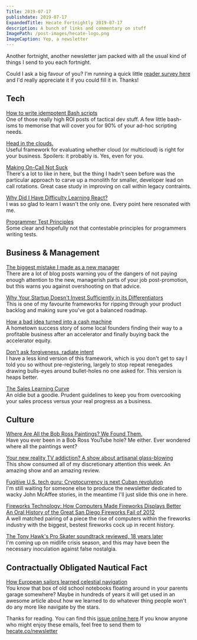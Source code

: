```yaml
---
Title: 2019-07-17
publishdate: 2019-07-17
ExpandedTitle: Hecate Fortnightly 2019-07-17
description: A bunch of links and commentary on stuff
ImagePath: /post-images/hecate-logo.png
ImageCaption: Yep, a newsletter
---
```

Another fortnight, another newsletter jam packed with all the usual kind of things I send to you each fortnight.

Could I ask a big favour of you? I'm running a quick little [reader survey here](https://forms.gle/ZXcZTAWAuD5rcJvt7) and I'd really appreciate it if you could fill it in. Thanks!

## Tech

[How to write idempotent Bash scripts](https://arslan.io/2019/07/03/how-to-write-idempotent-bash-scripts/)<br>
One of those really high ROI posts of tactical dev stuff. A few little bash-isms to memorise that will cover you for 90% of your ad-hoc scripting needs.

[Head in the clouds.](https://lethain.com/head-in-the-clouds/)<br>
Useful framework for evaluating whether cloud (or multicloud) is right for your business. Spoilers: it probably is. Yes, even for you.

[Making On-Call Not Suck](https://dev.to/molly_struve/making-on-call-not-suck-490)<br>
There's a lot to like in here, but the thing I hadn't seen before was the particular approach to carve up a monolith for smaller, developer lead on call rotations. Great case study in improving on call within legacy contraints.

[Why Did I Have Difficulty Learning React?](https://snook.ca/archives/javascript/difficulty-with-react)<br>
I was so glad to learn I wasn't the only one. Every point here resonated with me.

[Programmer Test Principles](https://medium.com/@kentbeck_7670/programmer-test-principles-d01c064d7934)<br>
Some clear and hopefully not that contestable principles for programmers writing tests.

## Business & Management

[The biggest mistake I made as a new manager](https://jasoncrawford.org/roll-up-your-sleeves-and-do-the-work)<br>
There are a lot of blog posts warning you of the dangers of not paying enough attention to the new, managerish parts of your job post-promotion, but this warns you against overshooting on that advice.

[Why Your Startup Doesn't Invest Sufficiently in its Differentiators](https://tomtunguz.com/why-your-startup-doesnt-invest-enough-in-differentiators/)<br>
This is one of my favourite frameworks for ripping through your product backlog and making sure you've got a balanced roadmap.

[How a bad idea turned into a cash machine](https://medium.com/@vbrendel/how-a-bad-idea-turned-into-a-cash-machine-832a95614af0)<br>
A hometown success story of some local founders finding their way to a profitable business after an accelerator and finally buying back the accelerator equity.

[Don’t ask forgiveness, radiate intent](https://medium.com/@ElizAyer/dont-ask-forgiveness-radiate-intent-d36fd22393a3)<br>
I have a less kind version of this framework, which is you don't get to say I told you so without pre-registering, largely to stop repeat renegades drawing bulls-eyes around bullet-holes no one asked for. This version is heaps better.

[The Sales Learning Curve](https://hbr.org/2006/07/the-sales-learning-curve)<br>
An oldie but a goodie. Prudent guidelines to keep you from overcooking your sales process versus your real progress as a business.

## Culture

[Where Are All the Bob Ross Paintings? We Found Them.](https://www.nytimes.com/2019/07/12/arts/bob-ross-paintings-mystery.html)<br>
Have you ever been in a Bob Ross YouTube hole? Me either. Ever wondered where all the paintings went?

[Your new reality TV addiction? A show about artisanal glass-blowing](https://www.theguardian.com/tv-and-radio/2019/jul/12/your-new-reality-tv-addiction-a-show-about-artisanal-glass-blowing)<br>
This show consumed all of my discretionary attention this week. An amazing show and an amazing review.

[Fugitive U.S. tech guru: Cryptocurrency is next Cuban revolution](https://www.reuters.com/article/us-cuba-usa-mcafee/fugitive-u-s-tech-guru-cryptocurrency-is-next-cuban-revolution-idUSKCN1U028D)<br>
I'm still waiting for someone else to produce the newsletter dedicated to wacky John McAffee stories, in the meantime I'll just slide this one in here.

[Fireworks Technology: How Computers Made Fireworks Displays Better](https://tedium.co/2019/07/04/fireworks-technology-simulation-history/)<br>
[An Oral History of the Great San Diego Fireworks Fail of 2012](https://www.thrillist.com/entertainment/nation/an-oral-history-of-the-great-san-diego-fireworks-fail-of-2012)<br>
A well matched pairing of a piece the rise of computers within the fireworks industry with the biggest, bestest fireworks cock up in recent history.

[The Tony Hawk's Pro Skater soundtrack reviewed, 18 years later](https://thebrag.com/the-tony-hawks-pro-skater-soundtrack-reviewed-18-years-later/)<br>
I'm coming up on midlife crisis season, and this may have been the necessary inoculation against false nostalgia.

## Contractually Obligated Nautical Fact

[How European sailors learned celestial navigation](https://aeon.co/essays/how-european-sailors-learned-celestial-navigation)<br>
You know that box of old school notebooks floating around in your parents garage somewhere? Maybe in hundreds of years it will get used in an awesome article about how we learned to do whatever thing people won't do any more like navigate by the stars.

Thanks for reading. You can find this [issue online here](https://hecate.co/newsletter/2019-07-17).If you know anyone who might enjoy these emails, feel free to send them to [hecate.co/newsletter](https://hecate.co/newsletter/)

